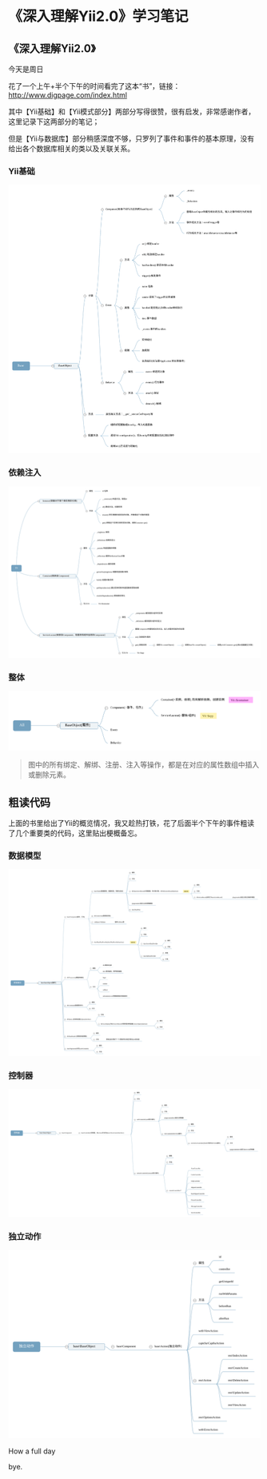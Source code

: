# 《深入理解Yii2.0》学习笔记


## 《深入理解Yii2.0》

今天是周日

花了一个上午+半个下午的时间看完了这本“书”，链接：<http://www.digpage.com/index.html>

其中【Yii基础】和【Yii模式部分】两部分写得很赞，很有启发，非常感谢作者，这里记录下这两部分的笔记；

但是【Yii与数据库】部分稍感深度不够，只罗列了事件和事件的基本原理，没有给出各个数据库相关的类以及关联关系。

### Yii基础

![Base](/images/PHP/base.svg)

### 依赖注入

![Di](/images/PHP/di.svg)

### 整体

![All](/images/PHP/all.svg)

> 图中的所有绑定、解绑、注册、注入等操作，都是在对应的属性数组中插入或删除元素。



## 粗读代码

上面的书里给出了Yii的概览情况，我又趁热打铁，花了后面半个下午的事件粗读了几个重要类的代码，这里贴出梗概备忘。

### 数据模型

![数据模型](/images/PHP/model.svg)

### 控制器

![控制器](/images/PHP/controller.svg)

### 独立动作

![独立动作](/images/PHP/independent-action.svg)



How a full day

bye.

